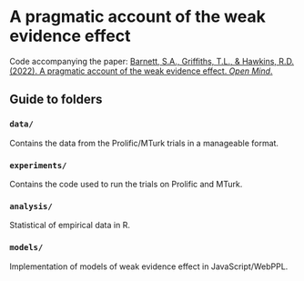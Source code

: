 # A pragmatic account of the weak evidence effect

Code accompanying the paper:
[Barnett, S.A., Griffiths, T.L., & Hawkins, R.D. (2022). A pragmatic account of the weak evidence effect. *Open Mind*.](https://arxiv.org/abs/2112.03799)

## Guide to folders
### `data/`
Contains the data from the Prolific/MTurk trials in a manageable format.

### `experiments/`
Contains the code used to run the trials on Prolific and MTurk.

### `analysis/`
Statistical of empirical data in R.

### `models/`
Implementation of models of weak evidence effect in JavaScript/WebPPL.
